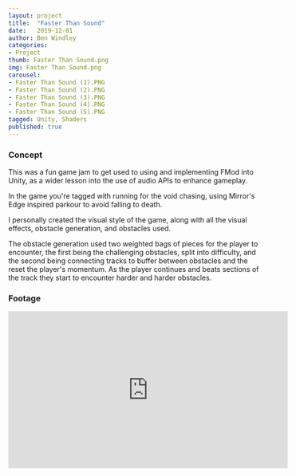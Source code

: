 ```yaml
---
layout: project
title:  "Faster Than Sound"
date:   2019-12-01
author: Ben Windley
categories:
- Project
thumb: Faster Than Sound.png
img: Faster Than Sound.png
carousel:
- Faster Than Sound (1).PNG
- Faster Than Sound (2).PNG
- Faster Than Sound (3).PNG
- Faster Than Sound (4).PNG
- Faster Than Sound (5).PNG
tagged: Unity, Shaders
published: true
---
```


### Concept

This was a fun game jam to get used to using and implementing FMod into Unity, as a wider lesson into the use of audio APIs to enhance gameplay.

In the game you're tagged with running for the void chasing, using Mirror's Edge inspired parkour to avoid falling to death.

I personally created the visual style of the game, along with all the visual effects, obstacle generation, and obstacles used.

The obstacle generation used two weighted bags of pieces for the player to encounter, the first being the challenging obstacles, split into difficulty, and the second being connecting tracks to buffer between obstacles and the reset the player's momentum.
As the player continues and beats sections of the track they start to encounter harder and harder obstacles.

### Footage

<p style="text-align: center">
<iframe width="560" height="315" src="https://www.youtube.com/embed/LI_CDbgFemA?rel=0&amp;showinfo=0" frameborder="0" allow="autoplay; encrypted-media" allowfullscreen></iframe>
</p>
